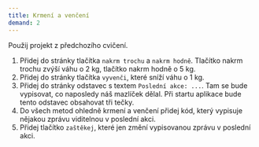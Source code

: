 ```yaml
---
title: Krmení a venčení
demand: 2
---
```


Použij projekt z předchozího cvičení.

1. Přidej do stránky tlačítka `nakrm trochu` a `nakrm hodně`. Tlačítko nakrm trochu zvýší váhu o 2 kg, tlačítko nakrm hodně o 5 kg. 
1. Přidej do stránky tlačítka `vyvenči`, které sníží váhu o 1 kg.
1. Přidej do stránky odstavec s textem `Poslední akce: ...`. Tam se bude vypisovat, co naposledy náš mazlíček dělal. Při startu aplikace bude tento odstavec obsahovat tři tečky.
1. Do všech metod ohledně krmení a venčení přidej kód, který vypisuje nějakou zprávu viditelnou v poslední akci.
1. Přidej tlačítko `zaštěkej`, které jen změní vypisovanou zprávu v poslední akci. 